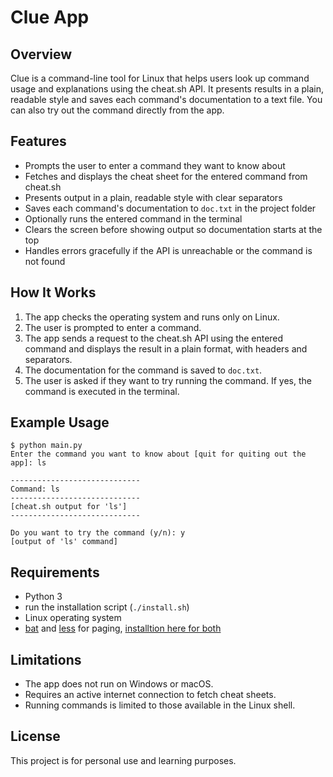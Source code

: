 
# Clue App

## Overview
Clue is a command-line tool for Linux that helps users look up command usage and explanations using the cheat.sh API. It presents results in a plain, readable style and saves each command's documentation to a text file. You can also try out the command directly from the app.

## Features
- Prompts the user to enter a command they want to know about
- Fetches and displays the cheat sheet for the entered command from cheat.sh
- Presents output in a plain, readable style with clear separators
- Saves each command's documentation to `doc.txt` in the project folder
- Optionally runs the entered command in the terminal
- Clears the screen before showing output so documentation starts at the top
- Handles errors gracefully if the API is unreachable or the command is not found

## How It Works
1. The app checks the operating system and runs only on Linux.
2. The user is prompted to enter a command.
3. The app sends a request to the cheat.sh API using the entered command and displays the result in a plain format, with headers and separators.
4. The documentation for the command is saved to `doc.txt`.
5. The user is asked if they want to try running the command. If yes, the command is executed in the terminal.

## Example Usage
```
$ python main.py
Enter the command you want to know about [quit for quiting out the app]: ls

-----------------------------
Command: ls
-----------------------------
[cheat.sh output for 'ls']
-----------------------------

Do you want to try the command (y/n): y
[output of 'ls' command]
```

## Requirements
- Python 3
- run the installation script (`./install.sh`)
- Linux operating system
- [bat](https://github.com/sharkdp/bat) and [less](https://github.com/gwsw/less) for paging, [installtion here for both](https://github.com/omartech104/clue/blob/main/docs/Installing_Bat.md)
## Limitations
- The app does not run on Windows or macOS.
- Requires an active internet connection to fetch cheat sheets.
- Running commands is limited to those available in the Linux shell.

## License
This project is for personal use and learning purposes.
